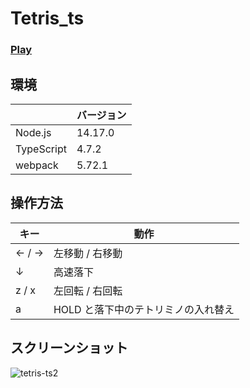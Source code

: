 # Tetris_ts

### **[Play](https://iichanize.github.io/tetris_ts/statics/index.html)**

## 環境

|            | バージョン |
| ---------- | ---------- |
| Node.js    | 14.17.0    |
| TypeScript | 4.7.2      |
| webpack    | 5.72.1     |

## 操作方法

| キー  | 動作                                |
| ----- | ----------------------------------- |
| ← / → | 左移動 / 右移動                     |
| ↓     | 高速落下                            |
| z / x | 左回転 / 右回転                     |
| a     | HOLD と落下中のテトリミノの入れ替え |

## スクリーンショット

![tetris-ts2](https://user-images.githubusercontent.com/50661590/170388744-8e11d8d8-b8b3-48f9-9a01-629d79185efb.png)
